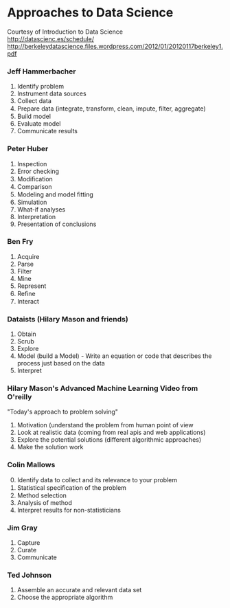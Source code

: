 Approaches to Data Science
==========================
Courtesy of Introduction to Data Science  
http://datascienc.es/schedule/  
http://berkeleydatascience.files.wordpress.com/2012/01/20120117berkeley1.pdf  

### Jeff Hammerbacher
1. Identify problem
2. Instrument data sources
3. Collect data
4. Prepare data (integrate, transform, clean, impute, ﬁlter, aggregate)
5. Build model
6. Evaluate model
7. Communicate results  

### Peter Huber
1. Inspection
2. Error checking
3. Modiﬁcation
4. Comparison
5. Modeling and model ﬁtting
6. Simulation
7. What-if analyses
8. Interpretation
9. Presentation of conclusions  

### Ben Fry
1. Acquire
2. Parse
3. Filter
4. Mine
5. Represent
6. Reﬁne
7. Interact 

### Dataists (Hilary Mason and friends)
1. Obtain
2. Scrub
3. Explore
4. Model (build a Model) - Write an equation or code that describes the process just based on the data
5. Interpret

### Hilary Mason's Advanced Machine Learning Video from O'reilly
"Today's approach to problem solving"
1. Motivation (understand the problem from human point of view
2. Look at realistic data (coming from real apis and web applications)
3. Explore the potential solutions (different algorithmic approaches)
4. Make the solution work

### Colin Mallows
0. Identify data to collect and its relevance to your problem
1. Statistical speciﬁcation of the problem
2. Method selection
3. Analysis of method
4. Interpret results for non-statisticians

### Jim Gray
1. Capture
2. Curate
3. Communicate

### Ted Johnson
1. Assemble an accurate and relevant data set
2. Choose the appropriate algorithm
